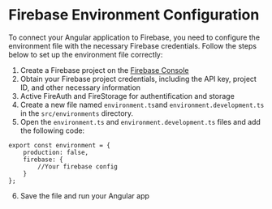 # Firebase Environment Configuration

To connect your Angular application to Firebase, you need to configure the environment file with the necessary Firebase credentials. Follow the steps below to set up the environment file correctly:

1. Create a Firebase project on the [Firebase Console](https://console.firebase.google.com/)
2. Obtain your Firebase project credentials, including the API key, project ID, and other necessary information
3. Active FireAuth and FireStorage for authentification and storage
4. Create a new file named `environment.ts`and `environment.development.ts` in the `src/environments` directory.
5. Open the `environment.ts` and `environment.development.ts` files and add the following code:

```
export const environment = {
    production: false,
    firebase: {
        //Your firebase config
    }
};
```
6. Save the file and run your Angular app
